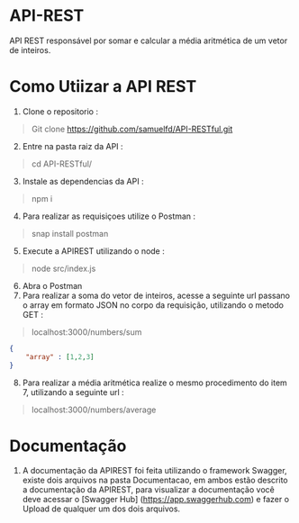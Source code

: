# API-REST
API REST responsável por somar e calcular a média aritmética de um vetor de inteiros.

# Como Utiizar a API REST
1. Clone o repositorio : 
> Git clone https://github.com/samuelfd/API-RESTful.git
2. Entre na pasta raiz da API :
> cd API-RESTful/ 
3. Instale as dependencias da API :
> npm i
4. Para realizar as requisiçoes utilize o Postman : 
> snap install postman
5. Execute a APIREST utilizando o node :
> node src/index.js
6. Abra o Postman 
7. Para realizar a soma do vetor de inteiros, acesse a seguinte url passano o array em formato JSON no corpo da requisição, utilizando o metodo GET :
>localhost:3000/numbers/sum
```JSON 
{ 
	"array" : [1,2,3] 
}
```  

	
8. Para realizar a média aritmética realize o mesmo procedimento do item 7, utilizando a seguinte url :
>localhost:3000/numbers/average

# Documentação

1. A documentação da APIREST foi feita utilizando o framework Swagger, existe dois arquivos na pasta Documentacao, em ambos estão descrito a documentação da APIREST, para visualizar a documentação você deve acessar o [Swagger Hub] (https://app.swaggerhub.com) e fazer o Upload de qualquer um dos dois arquivos.
